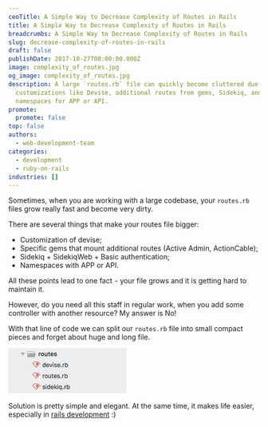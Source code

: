 ```yaml
---
ceoTitle: A Simple Way to Decrease Complexity of Routes in Rails
title: A Simple Way to Decrease Complexity of Routes in Rails
breadcrumbs: A Simple Way to Decrease Complexity of Routes in Rails
slug: decrease-complexity-of-routes-in-rails
draft: false
publishDate: 2017-10-27T00:00:00.000Z
image: complexity_of_routes.jpg
og_image: complexity_of_routes.jpg
description: A large `routes.rb` file can quickly become cluttered due to
  customizations like Devise, additional routes from gems, Sidekiq, and
  namespaces for APP or API.
promote:
  promote: false
top: false
authors:
  - web-development-team
categories:
  - development
  - ruby-on-rails
industries: []
---
```

Sometimes, when you are working with a large codebase, your `routes.rb` files grow really fast and become very dirty.

There are several things that make your routes file bigger:

* Customization of devise;
* Specific gems that mount additional routes (Active Admin, ActionCable);
* Sidekiq + SidekiqWeb + Basic authentication;
* Namespaces with APP or API.

All these points lead to one fact  - your file grows and it is getting hard to maintain it.

<script src="https://gist.github.com/DmytroVasin/89e4ee21637d9981ee4ce2b32525b3a2.js"></script>

However, do you need all this staff in regular work, when you add some controller with another resource? My answer is No!

<script src="https://gist.github.com/DmytroVasin/517de0e119dbd938293a45d57dd0cd3b.js"></script>

With that line of code we can split our `routes.rb` file into small compact pieces and forget about huge and long file.

![After routes splitting](routes_splitting.png)

<script src="https://gist.github.com/DmytroVasin/fd1814f8cb80316332f87185f2066998.js"></script>

Solution is pretty simple and elegant. At the same time, it makes life easier, especially in [rails development](https://anadea.info/services/web-development/ruby-on-rails-development) :)
